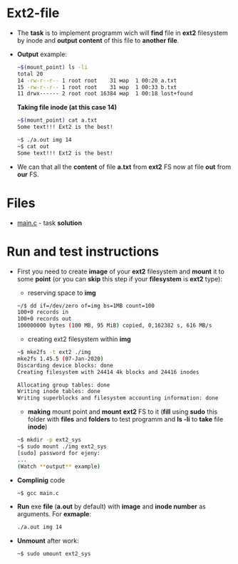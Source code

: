 # Ext2-file 

* The **task** is to implement programm wich will **find** file in **ext2** filesystem by inode and **output content** of this file to **another file**.
* **Output** example:
  ```sh
  ~$(mount_point) ls -li
  total 20
  14 -rw-r--r-- 1 root root    31 мар  1 00:20 a.txt
  15 -rw-r--r-- 1 root root    31 мар  1 00:33 b.txt
  11 drwx------ 2 root root 16384 мар  1 00:18 lost+found
  ```
  **Taking file inode (at this case 14)**
  
  ```sh
  ~$(mount_point) cat a.txt
  Some text!!! Ext2 is the best!
  
  ~$ ./a.out img 14
  ~$ cat out 
  Some text!!! Ext2 is the best!
  ```
* We can that all the **content** of file **a.txt** from **ext2** FS now at file **out** from **our** FS.

# Files 

* [main.c](https://github.com/EjenY-Poltavchiny/Filesystems-prac/blob/main/ext2-file/main.c) - task **solution**

# Run and test instructions

* First you need to create **image** of your **ext2** filesystem and **mount** it to some **point** (or you can **skip** this step if your **filesystem** is **ext2** type):

  * reserving space to **img**
  ```sh
  ~/$ dd if=/dev/zero of=img bs=1MB count=100
  100+0 records in
  100+0 records out
  100000000 bytes (100 MB, 95 MiB) copied, 0,162382 s, 616 MB/s
  ```
  * creating ext2 filesystem within **img**
  ```sh
  ~$ mke2fs -t ext2 ./img
  mke2fs 1.45.5 (07-Jan-2020)
  Discarding device blocks: done                            
  Creating filesystem with 24414 4k blocks and 24416 inodes

  Allocating group tables: done                            
  Writing inode tables: done                            
  Writing superblocks and filesystem accounting information: done
  ```
  * **making** mount point and **mount** **ext2** FS to it (**fill** using **sudo** this folder with **files** and **folders** to test programm and **ls -li** to **take** file **inode**)
  ```sh
  ~$ mkdir -p ext2_sys
  ~$ sudo mount ./img ext2_sys
  [sudo] password for ejeny: 
  ...
  (Watch **output** example)
  ```
* **Complinig** code 
  ```sh
  ~$ gcc main.c 
  ```
* **Run** exe **file** (**a.out** by default) with **image** and **inode number** as arguments. For **exmaple**:
  ```sh
  ./a.out img 14
  ```
* **Unmount** after work:
  ```sh
  ~$ sudo umount ext2_sys
  ```
  
